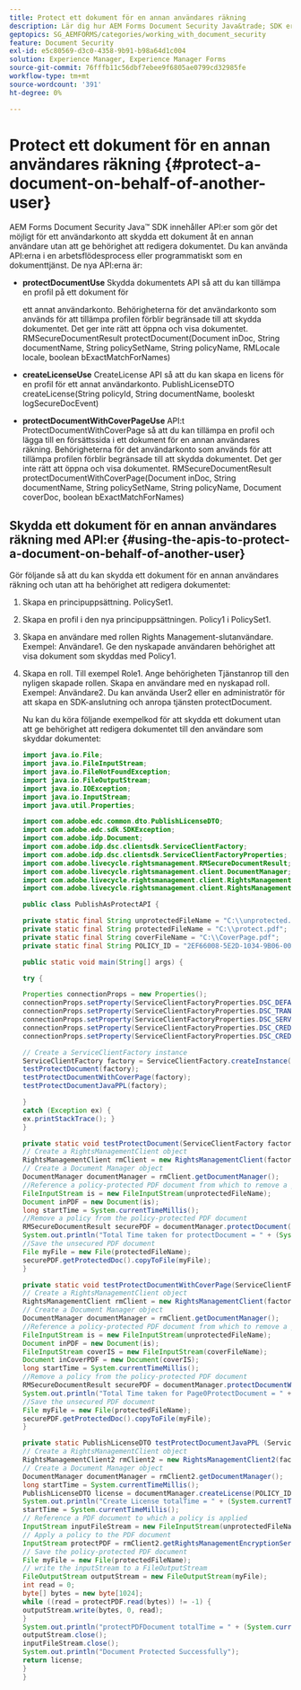 ```yaml
---
title: Protect ett dokument för en annan användares räkning
description: Lär dig hur AEM Forms Document Security Java&trade; SDK erbjuder API:er för ett användarkonto för att skydda ett dokument åt en annan användare.
geptopics: SG_AEMFORMS/categories/working_with_document_security
feature: Document Security
exl-id: e5c80569-d3c0-4358-9b91-b98a64d1c004
solution: Experience Manager, Experience Manager Forms
source-git-commit: 76fffb11c56dbf7ebee9f6805ae0799cd32985fe
workflow-type: tm+mt
source-wordcount: '391'
ht-degree: 0%

---
```


# Protect ett dokument för en annan användares räkning {#protect-a-document-on-behalf-of-another-user}

AEM Forms Document Security Java™ SDK innehåller API:er som gör det möjligt för ett användarkonto att skydda ett dokument åt en annan användare utan att ge behörighet att redigera dokumentet. Du kan använda API:erna i en arbetsflödesprocess eller programmatiskt som en dokumenttjänst. De nya API:erna är:

* **protectDocumentUse** Skydda dokumentets API så att du kan tillämpa en profil på ett dokument för

  ett annat användarkonto. Behörigheterna för det användarkonto som används för att tillämpa profilen förblir begränsade till att skydda dokumentet. Det ger inte rätt att öppna och visa dokumentet. RMSecureDocumentResult protectDocument(Document inDoc, String documentName, String policySetName, String policyName, RMLocale locale, boolean bExactMatchForNames)

* **createLicenseUse** CreateLicense API så att du kan skapa en licens för en profil för ett annat användarkonto. PublishLicenseDTO createLicense(String policyId, String documentName, booleskt logSecureDocEvent)
* **protectDocumentWithCoverPageUse** API:t ProtectDocumentWithCoverPage så att du kan tillämpa en profil och lägga till en försättssida i ett dokument för en annan användares räkning. Behörigheterna för det användarkonto som används för att tillämpa profilen förblir begränsade till att skydda dokumentet. Det ger inte rätt att öppna och visa dokumentet. RMSecureDocumentResult protectDocumentWithCoverPage(Document inDoc, String documentName, String policySetName, String policyName, Document coverDoc, boolean bExactMatchForNames)

## Skydda ett dokument för en annan användares räkning med API:er {#using-the-apis-to-protect-a-document-on-behalf-of-another-user}

Gör följande så att du kan skydda ett dokument för en annan användares räkning och utan att ha behörighet att redigera dokumentet:

1. Skapa en principuppsättning. PolicySet1.
1. Skapa en profil i den nya principuppsättningen. Policy1 i PolicySet1.
1. Skapa en användare med rollen Rights Management-slutanvändare. Exempel: Användare1. Ge den nyskapade användaren behörighet att visa dokument som skyddas med Policy1.
1. Skapa en roll. Till exempel Role1. Ange behörigheten Tjänstanrop till den nyligen skapade rollen. Skapa en användare med en nyskapad roll. Exempel: Användare2. Du kan använda User2 eller en administratör för att skapa en SDK-anslutning och anropa tjänsten protectDocument.

   Nu kan du köra följande exempelkod för att skydda ett dokument utan att ge behörighet att redigera dokumentet till den användare som skyddar dokumentet:

   ```java
   import java.io.File;
   import java.io.FileInputStream;
   import java.io.FileNotFoundException;
   import java.io.FileOutputStream;
   import java.io.IOException;
   import java.io.InputStream;
   import java.util.Properties;
   
   import com.adobe.edc.common.dto.PublishLicenseDTO;
   import com.adobe.edc.sdk.SDKException;
   import com.adobe.idp.Document;
   import com.adobe.idp.dsc.clientsdk.ServiceClientFactory;
   import com.adobe.idp.dsc.clientsdk.ServiceClientFactoryProperties;
   import com.adobe.livecycle.rightsmanagement.RMSecureDocumentResult;
   import com.adobe.livecycle.rightsmanagement.client.DocumentManager;
   import com.adobe.livecycle.rightsmanagement.client.RightsManagementClient;
   import com.adobe.livecycle.rightsmanagement.client.RightsManagementClient2;
   
   public class PublishAsProtectAPI {
   
   private static final String unprotectedFileName = "C:\\unprotected.pdf";
   private static final String protectedFileName = "C:\\protect.pdf";
   private static final String coverFileName = "C:\\CoverPage.pdf";
   private static final String POLICY_ID = "2EF66008-5E2D-1034-9B06-00000A292C18"; 
   
   public static void main(String[] args) {
   
   try {
   
   Properties connectionProps = new Properties();
   connectionProps.setProperty(ServiceClientFactoryProperties.DSC_DEFAULT_SOAP_ENDPOINT,"http://localhost:8080");
   connectionProps.setProperty(ServiceClientFactoryProperties.DSC_TRANSPORT_PROTOCOL,ServiceClientFactoryProperties.DSC_SOAP_PROTOCOL);
   connectionProps.setProperty(ServiceClientFactoryProperties.DSC_SERVER_TYPE, "JBoss");
   connectionProps.setProperty(ServiceClientFactoryProperties.DSC_CREDENTIAL_USERNAME,"administrator");
   connectionProps.setProperty(ServiceClientFactoryProperties.DSC_CREDENTIAL_PASSWORD,"password");
   
   // Create a ServiceClientFactory instance
   ServiceClientFactory factory = ServiceClientFactory.createInstance(connectionProps);
   testProtectDocument(factory);
   testProtectDocumentWithCoverPage(factory);
   testProtectDocumentJavaPPL(factory);
   
   } 
   catch (Exception ex) {
   ex.printStackTrace(); }
   }
   
   private static void testProtectDocument(ServiceClientFactory factory) throws FileNotFoundException, SDKException {
   // Create a RightsManagementClient object
   RightsManagementClient rmClient = new RightsManagementClient(factory);
   // Create a Document Manager object
   DocumentManager documentManager = rmClient.getDocumentManager();
   //Reference a policy-protected PDF document from which to remove a policy
   FileInputStream is = new FileInputStream(unprotectedFileName);
   Document inPDF = new Document(is);
   long startTime = System.currentTimeMillis();
   //Remove a policy from the policy-protected PDF document
   RMSecureDocumentResult securePDF = documentManager.protectDocument(inPDF, "test", "newPolicySet", "latest", "DefaultDom", "administrator", null, true);
   System.out.println("Total Time taken for protectDocument = " + (System.currentTimeMillis() - startTime));
   //Save the unsecured PDF document
   File myFile = new File(protectedFileName);
   securePDF.getProtectedDoc().copyToFile(myFile);
   }
   
   private static void testProtectDocumentWithCoverPage(ServiceClientFactory factory) throws FileNotFoundException, SDKException {
   // Create a RightsManagementClient object
   RightsManagementClient rmClient = new RightsManagementClient(factory);
   // Create a Document Manager object
   DocumentManager documentManager = rmClient.getDocumentManager();
   //Reference a policy-protected PDF document from which to remove a policy
   FileInputStream is = new FileInputStream(unprotectedFileName);
   Document inPDF = new Document(is);
   FileInputStream coverIS = new FileInputStream(coverFileName);
   Document inCoverPDF = new Document(coverIS);
   long startTime = System.currentTimeMillis();
   //Remove a policy from the policy-protected PDF document
   RMSecureDocumentResult securePDF = documentManager.protectDocumentWithCoverPage(inPDF, "test", "newPolicySet", "latestPolicy", inCoverPDF, true);
   System.out.println("Total Time taken for Page0ProtectDocument = " + (System.currentTimeMillis() - startTime));
   //Save the unsecured PDF document
   File myFile = new File(protectedFileName);
   securePDF.getProtectedDoc().copyToFile(myFile);
   }
   
   private static PublishLicenseDTO testProtectDocumentJavaPPL (ServiceClientFactory factory) throws SDKException, FileNotFoundException, IOException {
   // Create a RightsManagementClient object
   RightsManagementClient2 rmClient2 = new RightsManagementClient2(factory);
   // Create a Document Manager object
   DocumentManager documentManager = rmClient2.getDocumentManager();
   long startTime = System.currentTimeMillis();
   PublishLicenseDTO license = documentManager.createLicense(POLICY_ID, "Out.pdf", true);
   System.out.println("Create License totalTime = " + (System.currentTimeMillis() - startTime));
   startTime = System.currentTimeMillis();
   // Reference a PDF document to which a policy is applied
   InputStream inputFileStream = new FileInputStream(unprotectedFileName);
   // Apply a policy to the PDF document
   InputStream protectPDF = rmClient2.getRightsManagementEncryptionService().protectDocument(inputFileStream, license);
   // Save the policy-protected PDF document
   File myFile = new File(protectedFileName);
   // write the inputStream to a FileOutputStream
   FileOutputStream outputStream = new FileOutputStream(myFile);
   int read = 0;
   byte[] bytes = new byte[1024];
   while ((read = protectPDF.read(bytes)) != -1) {
   outputStream.write(bytes, 0, read);
   }
   System.out.println("protectPDFDocument totalTime = " + (System.currentTimeMillis() - startTime));
   outputStream.close();
   inputFileStream.close();
   System.out.println("Document Protected Successfully");
   return license;
   }
   }
   ```
